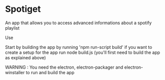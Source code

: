 # Spotiget
An app that allows you to access advanced informations about a spotify playlist

Use 

Start by building the app by running 'npm run-script build' 
if you want to create a setup for the app run node build.js (you'll first need to build the app as explained above)

WARNING : You need the electron, electron-packager and electron-winstaller to run and build the app
